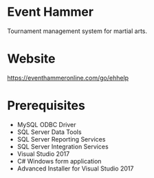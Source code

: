 # Event Hammer
Tournament management system for martial arts.

# Website
https://eventhammeronline.com/go/ehhelp

# Prerequisites
- MySQL ODBC Driver
- SQL Server Data Tools
- SQL Server Reporting Services
- SQL Server Integration Services
- Visual Studio 2017
- C# Windows form application
- Advanced Installer for Visual Studio 2017

